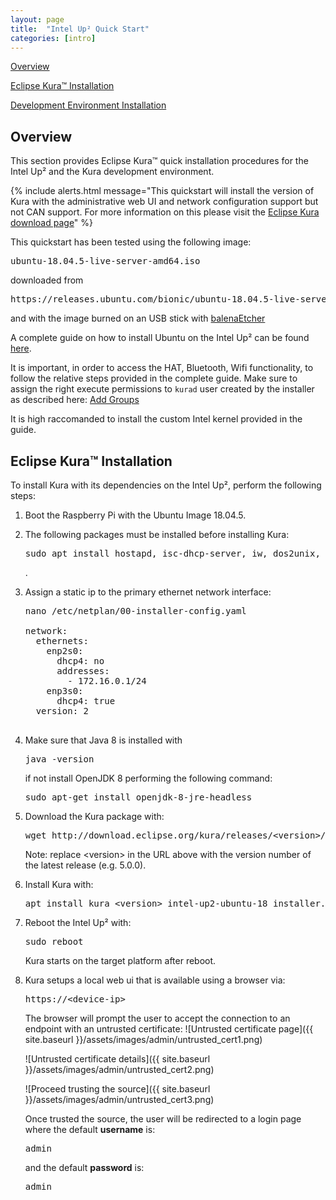 ```yaml
---
layout: page
title:  "Intel Up² Quick Start"
categories: [intro]
---
```


[Overview](#overview)

[Eclipse Kura&trade; Installation](#eclipse-kuratrade-installation)

[Development Environment Installation](#development-environment-installation)

## Overview

This section provides Eclipse Kura&trade; quick installation procedures for the
Intel Up² and the Kura development environment.

{% include alerts.html message="This quickstart will install the version of Kura with the administrative web UI and network  configuration support but not CAN support. For more information on this please visit the [Eclipse Kura download page](https://www.eclipse.org/kura/downloads.php)" %}

This quickstart has been tested using the following image:

<pre>ubuntu-18.04.5-live-server-amd64.iso</pre>

downloaded from

<pre>https://releases.ubuntu.com/bionic/ubuntu-18.04.5-live-server-amd64.iso</pre>

and with the image burned on an USB stick with [balenaEtcher](https://www.balena.io/etcher/)

A complete guide on how to install Ubuntu on the Intel Up² can be found [here](https://wiki.up-community.org/Ubuntu).

It is important, in order to access the HAT, Bluetooth, Wifi functionality, to follow the relative steps provided in the complete guide. Make sure to assign the right execute permissions to `kurad` user created by the installer as described here: [Add Groups](https://github.com/up-board/up-community/wiki/Ubuntu_18.04#add-groups)

It is high raccomanded to install the custom Intel kernel provided in the guide.

## Eclipse Kura&trade; Installation

To install Kura with its dependencies on the Intel Up², perform the
following steps:

1. Boot the Raspberry Pi with the Ubuntu Image 18.04.5.

2. The following packages  must be installed before installing Kura: 

   <pre>sudo apt install hostapd, isc-dhcp-server, iw, dos2unix, bind9, unzip, ethtool, telnet, bluez-hcidump,wireless-tools, chrony</pre>.

3. Assign a static ip to the primary ethernet network interface:
   
   <pre>nano /etc/netplan/00-installer-config.yaml
   
   network:
     ethernets:
       enp2s0:
         dhcp4: no
         addresses:
           - 172.16.0.1/24
       enp3s0:
         dhcp4: true
     version: 2
   
   </pre>
   
4. Make sure that Java 8 is installed with

    <pre>java -version</pre>

    if not install OpenJDK 8 performing the following command:

    <pre>sudo apt-get install openjdk-8-jre-headless</pre>

5. Download the Kura package with:

    <pre>wget http://download.eclipse.org/kura/releases/&lt;version&gt;/kura_&lt;version&gt;_intel-up2-ubuntu-18_installer.deb</pre>

    Note: replace \<version\> in the URL above with the version number of the latest release (e.g. 5.0.0).

6. Install Kura with: 

    <pre>apt install kura_&lt;version&gt;_intel-up2-ubuntu-18_installer.deb</pre>

7. Reboot the Intel Up² with:

    <pre>sudo reboot</pre>

    Kura starts on the target platform after reboot.

8. Kura setups a local web ui that is available using a browser via:

      <pre>https://&lt;device-ip&gt;</pre>

      The browser will prompt the user to accept the connection to an endpoint with an untrusted certificate:
      ![Untrusted certificate page]({{ site.baseurl }}/assets/images/admin/untrusted_cert1.png)

      ![Untrusted certificate details]({{ site.baseurl }}/assets/images/admin/untrusted_cert2.png)

      ![Proceed trusting the source]({{ site.baseurl }}/assets/images/admin/untrusted_cert3.png)

      Once trusted the source, the user will be redirected to a login page where the default **username** is:

      <pre>admin</pre>

      and the default **password** is:

      <pre>admin</pre>
